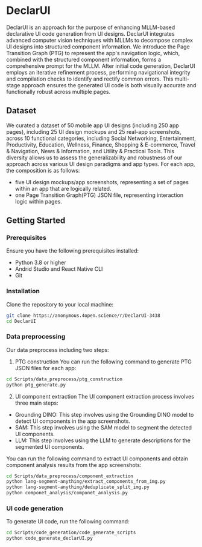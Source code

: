 # DeclarUI
DeclarUI is an approach for the purpose of enhancing MLLM-based declarative UI code generation from UI designs. DeclarUI integrates advanced computer vision techniques with MLLMs to decompose complex UI designs into structured component information. We introduce the Page Transition Graph (PTG) to represent the app's navigation logic, which, combined with the structured component information, forms a comprehensive prompt for the MLLM. After initial code generation, DeclarUI employs an iterative refinement process, performing navigational integrity and compilation checks to identify and rectify common errors. This multi-stage approach ensures the generated UI code is both visually accurate and functionally robust across multiple pages.

## Dataset
We curated a dataset of 50 mobile app UI designs (including 250 app pages), including 25 UI design mockups and 25 real-app screenshots, across 10 functional categories, including Social Networking, Entertainment, Productivity, Education, Wellness, Finance, Shopping & E-commerce, Travel & Navigation, News & Information, and Utility & Practical Tools. This diversity allows us to assess the generalizability and robustness of our approach across various UI design paradigms and app types. For each app, the composition is as follows:
- five UI design mockups/app screenshots, representing a set of pages within an app that are logically related.
- one Page Transition Graph(PTG) JSON file, representing interaction logic within pages.

## Getting Started
### Prerequisites
Ensure you have the following prerequisites installed:
- Python 3.8 or higher
- Andrid Studio and React Native CLI
- Git

### Installation
Clone the repository to your local machine:
```bash
git clone https://anonymous.4open.science/r/DeclarUI-3438
cd DeclarUI
```

### Data preprocessing
Our data preprocess including two steps:
1. PTG construction
You can run the following command to generate PTG JSON files for each app:
```bash
cd Scripts/data_preprocess/ptg_construction
python ptg_generate.py
```
2. UI component extraction
The UI component extraction process involves three main steps:
- Grounding DINO: This step involves using the Grounding DINO model to detect UI components in the app screenshots.
- SAM: This step involves using the SAM model to segment the detected UI components.
- LLM: This step involves using the LLM to generate descriptions for the segmented UI components.

You can run the following command to extract UI components and obtain component analysis results from the app screenshots:
```bash
cd Scripts/data_preprocess/component_extraction
python lang-segment-anything/extract_components_from_img.py
python lang-segment-anything/deduplicate_split_img.py
python componet_analysis/componet_analysis.py
```

### UI code generation
To generate UI code, run the following command:
```bash
cd Scripts/code_generation/code_generate_scripts
python code_generate_declarUI.py
```
